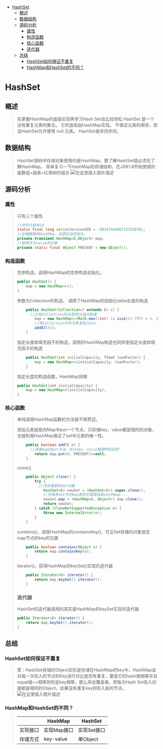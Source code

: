 
* [HashSet](#hashset)
  * [概述](#%E6%A6%82%E8%BF%B0)
  * [数据结构](#%E6%95%B0%E6%8D%AE%E7%BB%93%E6%9E%84)
  * [源码分析](#%E6%BA%90%E7%A0%81%E5%88%86%E6%9E%90)
    * [属性](#%E5%B1%9E%E6%80%A7)
    * [构造函数](#%E6%9E%84%E9%80%A0%E5%87%BD%E6%95%B0)
    * [核心函数](#%E6%A0%B8%E5%BF%83%E5%87%BD%E6%95%B0)
    * [迭代器](#%E8%BF%AD%E4%BB%A3%E5%99%A8)
  * [总结](#%E6%80%BB%E7%BB%93)
    * [HashSet如何保证不重复](#hashset%E5%A6%82%E4%BD%95%E4%BF%9D%E8%AF%81%E4%B8%8D%E9%87%8D%E5%A4%8D)
    * [HashMap和HashSet的不同？](#hashmap%E5%92%8Chashset%E7%9A%84%E4%B8%8D%E5%90%8C)


# HashSet
## 概述
> 先掌握HashMap的底层实现再学习Hash Set会比较轻松
> HashSet 是一个没有重复元素的集合。
> 它的底层由HashMap实现。
> 不保证元素的顺序，而且HashSet允许使用 null 元素。
> HashSet是非同步的。

## 数据结构
> HashSet源码中存储对象使用的是HashMap，要了解HashSet就必须先了解HashMap。
> 简单复习一下HashMap的存储结构，在JDK1.8开始使用的是数组+链表+红黑树的组合
> ![在这里插入图片描述](D:\临时截图\20190417104155373.png)

## 源码分析

### 属性
> 只有三个属性
>
> ```java
> //序列化版本id
> static final long serialVersionUID = -5024744406713321676L;
> //存储数据的HashMap，这里还没初始化。
> private transient HashMap<E,Object> map;
> //用来作为value的对象
> private static final Object PRESENT = new Object();
> ```

### 构造函数
> 空参构造。调用HashMap的空参构造初始化。
>
> ```java
> public HashSet() {
>     map = new HashMap<>();
> }
> ```
> 参数为Collection的构造。
> 调用了HashMap的初始化table长度的构造
>
> ```java
>     public HashSet(Collection<? extends E> c) {
>     	//比较Collection的长度和16谁大取谁
>         map = new HashMap<>(Math.max((int) (c.size()/.75f) + 1, 16));
>         //将Collection中的元素复制入Set
>         addAll(c);
>     }
> ```
>
> 指定长度和填充因子的构造，调用的HashMap构造也同样是指定长度和填充因子的构造
>
> ```java
>     public HashSet(int initialCapacity, float loadFactor) {
>         map = new HashMap<>(initialCapacity, loadFactor);
>     }
> ```
>
> 指定长度的构造函数，HashMap同理
>
> ```java
> public HashSet(int initialCapacity) {
>     map = new HashMap<>(initialCapacity);
> }
> ```

### 核心函数
> 单纯调用HashMap函数的方法就不再赘述。
>
> 添加元素就是向Map中put一个节点，只存储key，value都是相同的对象，也就利用HashMap保证了set中元素的唯一性。
>
> ```java
>     public boolean add(E e) {
>     	//调用map的put方法，存入key，value都是PRESENT
>         return map.put(e, PRESENT)==null;
>     }
> ```
>
> clone()
>
> ```java
>     public Object clone() {
>         try {
>         	//先克隆新的Set对象
>             HashSet<E> newSet = (HashSet<E>) super.clone();
>             //克隆原set中的map再将它赋值给新set的map
>             newSet.map = (HashMap<E, Object>) map.clone();
>             return newSet;
>         } catch (CloneNotSupportedException e) {
>             throw new InternalError(e);
>         }
>     }
> ```
>
> contains()，调用HashMap的containsKey()，可见Set存储的对象放在map节点的key的位置
>
> ```java
>     public boolean contains(Object o) {
>         return map.containsKey(o);
>     }
> ```
>
>  iterator()，获得HashMap的keySet()实现的迭代器
>
> ```java
>     public Iterator<E> iterator() {
>         return map.keySet().iterator();
>     }
> ```
>
> ### 迭代器
>
> HashSet的迭代器调用的其实是HashMap的keySet实现的迭代器
>
> ```java
> public Iterator<E> iterator() {
>     return map.keySet().iterator();
> }
> ```

## 总结
### HashSet如何保证不重复
> 答：HashSet存储的Object实际是存储在HashMap的key中，HashMap会对每一次存入的节点的Key进行对比是否有重复，要是它的hash值相等并且equal或==相等则判定key相等，那么将会覆盖值，而每次Hash Set存入的值都是相同的Object，如果没有重复key则存入新的节点。
> ![在这里插入图片描述](https://img-blog.csdnimg.cn/20190417111947662.png)

### HashMap和HashSet的不同？

> |          | HashMap     | HashSet     |
> | -------- | ----------- | ----------- |
> | 实现接口 | 实现Map接口 | 实现Set接口 |
> | 存储方式 | key-value   | 单Object    |
>
> 